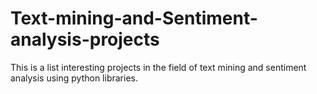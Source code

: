 # Text-mining-and-Sentiment-analysis-projects
This is a list interesting projects in the field of text mining and sentiment analysis using python libraries.
